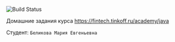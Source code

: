 ![Build Status](https://github.com/belikoooova/java-course-2023/actions/workflows/build.yml/badge.svg)

Домашние задания курса https://fintech.tinkoff.ru/academy/java

Студент: `Беликова Мария Евгеньевна`
